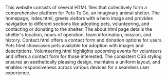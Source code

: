 This website consists of several HTML files that collectively form a comprehensive platform for Pets To Go, an imaginary animal shelter. The homepage, index.html, greets visitors with a hero image and provides navigation to different sections like adopting pets, volunteering, and contacting or donating to the shelter. The about.html page details the shelter's location, hours of operation, team information, mission, and history. Contact.html offers a contact form and donation options for users. Pets.html showcases pets available for adoption with images and descriptions. Volunteering.html highlights upcoming events for volunteers and offers a contact form for those interested. The consistent CSS styling ensures an aesthetically pleasing design, maintains a uniform layout, and enables responsiveness across various devices for a seamless user experience.
